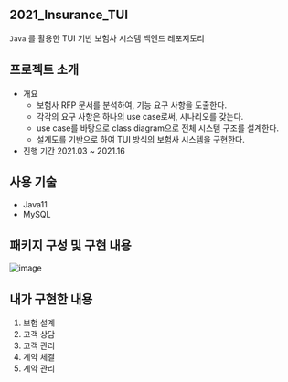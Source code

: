 ## 2021_Insurance_TUI
`Java` 를 활용한 TUI 기반 보험사 시스템 백엔드 레포지토리

## 프로젝트 소개 
- 개요
    - 보험사 RFP 문서를 분석하여, 기능 요구 사항을 도출한다.
    - 각각의 요구 사항은 하나의 use case로써, 시나리오를 갖는다.
    - use case를 바탕으로 class diagram으로 전체 시스템 구조를 설계한다.
    - 설계도를 기반으로 하여 TUI 방식의 보험사 시스템을 구현한다.
- 진행 기간 2021.03 ~ 2021.16

## 사용 기술
- Java11
- MySQL

## 패키지 구성 및 구현 내용
![image](https://user-images.githubusercontent.com/47288015/191054589-1a34c41d-13d2-4a37-8aea-cb28fbe469c6.png)

## 내가 구현한 내용
1. 보험 설계
2. 고객 상담
4. 고객 관리
5. 계약 체결
6. 계약 관리
